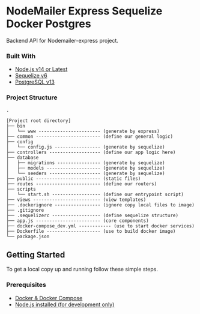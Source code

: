 # NodeMailer Express Sequelize Docker Postgres

Backend API for Nodemailer-express project.

### Built With

- [Node.js v14 or Latest](https://nodejs.org/)
- [Sequelize v6](https://sequelize.org/)
- [PostgreSQL v13](https://www.postgresql.org/)

### Project Structure

```
.

[Project root directory]
├── bin
│   └── www ----------------------- (generate by express)
├── common ------------------------ (define our general logic)
├── config
│   └── config.js ----------------- (generate by sequelize)
├── controllers ------------------- (define our app logic here)
├── database
│   ├── migrations ---------------- (generate by sequelize)
│   ├── models -------------------- (generate by sequelize)
│   └── seeders ------------------- (generate by sequelize)
├── public ------------------------ (static files)
├── routes ------------------------ (define our routers)
├── scripts
│   └── start.sh ------------------ (define our entrypoint script)
├── views ------------------------- (view templates)
├── .dockerignore ----------------- (ignore copy local files to image)
├── .gitignore
├── .sequelizerc ------------------ (define sequelize structure)
├── app.js ------------------------ (core components)
├── docker-compose_dev.yml ------------ (use to start docker services)
├── Dockerfile -------------------- (use to build docker image)
└── package.json
```

## Getting Started

To get a local copy up and running follow these simple steps.

### Prerequisites

- [Docker & Docker Compose](https://docs.docker.com/)
- [Node.js installed (for development only)](https://nodejs.org/)
